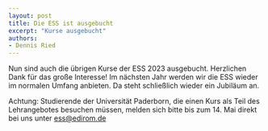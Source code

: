 ```yaml
---
layout: post
title: Die ESS ist ausgebucht
excerpt: "Kurse ausgebucht"
authors:
- Dennis Ried
---
```


Nun sind auch die übrigen Kurse der ESS 2023 ausgebucht. Herzlichen Dank für das große Interesse! Im nächsten Jahr werden wir die ESS wieder im normalen Umfang anbieten. Da steht schließlich wieder ein Jubiläum an.

Achtung: Studierende der Universität Paderborn, die einen Kurs als Teil des Lehrangebotes besuchen müssen, melden sich bitte bis zum 14. Mai direkt bei uns unter [ess@edirom.de](ess@edirom.de)